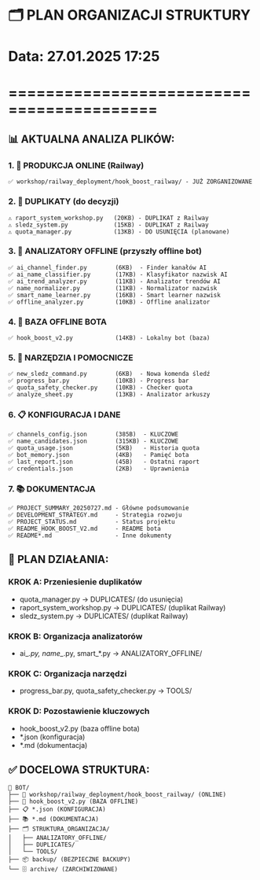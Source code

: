 # 🗂️ PLAN ORGANIZACJI STRUKTURY
# Data: 27.01.2025 17:25
# ==========================================

## 📊 AKTUALNA ANALIZA PLIKÓW:

### 1. 🚀 PRODUKCJA ONLINE (Railway)
```
✅ workshop/railway_deployment/hook_boost_railway/ - JUŻ ZORGANIZOWANE
```

### 2. 🔄 DUPLIKATY (do decyzji)
```
⚠️ raport_system_workshop.py   (20KB) - DUPLIKAT z Railway
⚠️ sledz_system.py             (15KB) - DUPLIKAT z Railway  
⚠️ quota_manager.py            (13KB) - DO USUNIĘCIA (planowane)
```

### 3. 🧠 ANALIZATORY OFFLINE (przyszły offline bot)
```
✅ ai_channel_finder.py        (6KB)  - Finder kanałów AI
✅ ai_name_classifier.py       (17KB) - Klasyfikator nazwisk AI
✅ ai_trend_analyzer.py        (11KB) - Analizator trendów AI  
✅ name_normalizer.py          (11KB) - Normalizator nazwisk
✅ smart_name_learner.py       (16KB) - Smart learner nazwisk
✅ offline_analyzer.py         (10KB) - Offline analizator
```

### 4. 🤖 BAZA OFFLINE BOTA
```
✅ hook_boost_v2.py            (14KB) - Lokalny bot (baza)
```

### 5. 🔧 NARZĘDZIA I POMOCNICZE
```
✅ new_sledz_command.py        (6KB)  - Nowa komenda śledź
✅ progress_bar.py             (10KB) - Progress bar
✅ quota_safety_checker.py     (10KB) - Checker quota
✅ analyze_sheet.py            (13KB) - Analizator arkuszy
```

### 6. 📋 KONFIGURACJA I DANE
```
✅ channels_config.json        (385B)  - KLUCZOWE
✅ name_candidates.json        (315KB) - KLUCZOWE
✅ quota_usage.json            (5KB)   - Historia quota
✅ bot_memory.json             (4KB)   - Pamięć bota
✅ last_report.json            (45B)   - Ostatni raport
✅ credentials.json            (2KB)   - Uprawnienia
```

### 7. 📚 DOKUMENTACJA
```
✅ PROJECT_SUMMARY_20250727.md - Główne podsumowanie
✅ DEVELOPMENT_STRATEGY.md     - Strategia rozwoju
✅ PROJECT_STATUS.md           - Status projektu  
✅ README_HOOK_BOOST_V2.md     - README bota
✅ README*.md                  - Inne dokumenty
```

## 🎯 PLAN DZIAŁANIA:

### KROK A: Przeniesienie duplikatów
- quota_manager.py → DUPLICATES/ (do usunięcia)  
- raport_system_workshop.py → DUPLICATES/ (duplikat Railway)
- sledz_system.py → DUPLICATES/ (duplikat Railway)

### KROK B: Organizacja analizatorów  
- ai_*.py, name_*.py, smart_*.py → ANALIZATORY_OFFLINE/

### KROK C: Organizacja narzędzi
- progress_bar.py, quota_safety_checker.py → TOOLS/

### KROK D: Pozostawienie kluczowych
- hook_boost_v2.py (baza offline bota)
- *.json (konfiguracja)  
- *.md (dokumentacja)

## ✅ DOCELOWA STRUKTURA:
```
📁 BOT/
├── 🚀 workshop/railway_deployment/hook_boost_railway/ (ONLINE)
├── 🤖 hook_boost_v2.py (BAZA OFFLINE)
├── 📋 *.json (KONFIGURACJA)
├── 📚 *.md (DOKUMENTACJA)
├── 🗂️ STRUKTURA_ORGANIZACJA/
│   ├── ANALIZATORY_OFFLINE/
│   ├── DUPLICATES/
│   └── TOOLS/
├── 📦 backup/ (BEZPIECZNE BACKUPY)
└── 🗄️ archive/ (ZARCHIWIZOWANE)
``` 